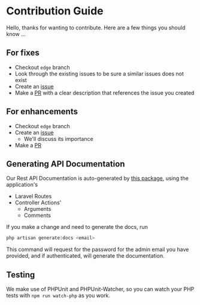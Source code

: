 # Contribution Guide

Hello, thanks for wanting to contribute. Here are a few things you should know ...

## For fixes

- Checkout `edge` branch
- Look through the existing issues to be sure a similar issues does not exist
- Create an [issue](./issues)
- Make a [PR](./pulls) with a clear description that references the issue you created

## For enhancements

- Checkout `edge` branch
- Create an [issue](./issues)
  - We'll discuss its importance
- Make a [PR](./pulls)

## Generating API Documentation

Our Rest API Documentation is auto-generated by [this package](https://github.com/mpociot/laravel-apidoc-generator), using the application's

- Laravel Routes
- Controller Actions'
  - Arguments
  - Comments

If you make a change and need to generate the docs, run

```bash
php artisan generate:docs <email>
```

This command will request for the password for the admin email you have provided, and if authenticated, will generate the documentation.

## Testing

We make use of PHPUnit and PHPUnit-Watcher, so you can watch your PHP tests with `npm run watch-php` as you work.